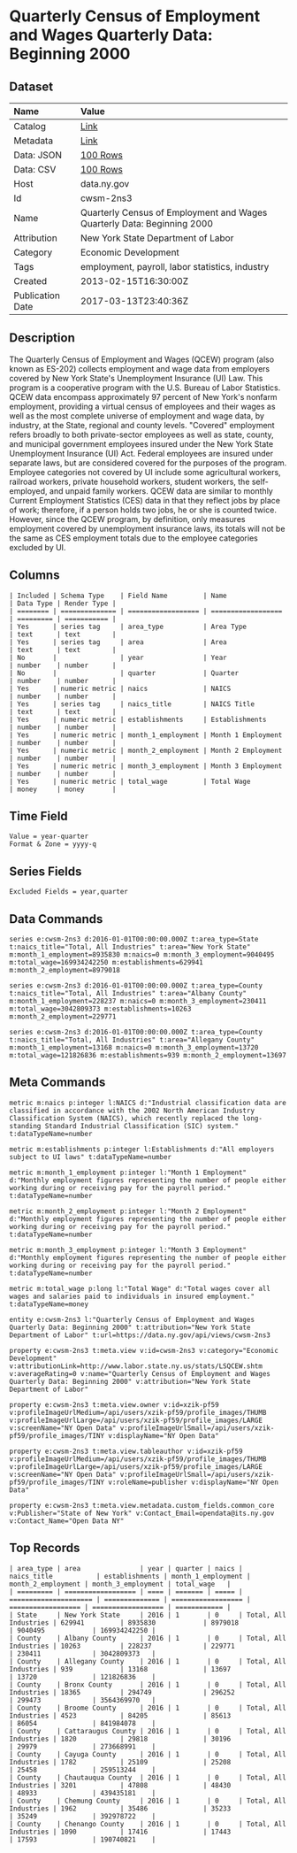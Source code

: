 # Quarterly Census of Employment and Wages Quarterly Data: Beginning 2000

## Dataset

| Name | Value |
| :--- | :---- |
| Catalog | [Link](https://catalog.data.gov/dataset/quarterly-census-of-employment-and-wages-quarterly-data-beginning-2000) |
| Metadata | [Link](https://data.ny.gov/api/views/cwsm-2ns3) |
| Data: JSON | [100 Rows](https://data.ny.gov/api/views/cwsm-2ns3/rows.json?max_rows=100) |
| Data: CSV | [100 Rows](https://data.ny.gov/api/views/cwsm-2ns3/rows.csv?max_rows=100) |
| Host | data.ny.gov |
| Id | cwsm-2ns3 |
| Name | Quarterly Census of Employment and Wages Quarterly Data: Beginning 2000 |
| Attribution | New York State Department of Labor |
| Category | Economic Development |
| Tags | employment, payroll, labor statistics, industry |
| Created | 2013-02-15T16:30:00Z |
| Publication Date | 2017-03-13T23:40:36Z |

## Description

The Quarterly Census of Employment and Wages (QCEW) program (also known as ES-202) collects employment and wage data from employers covered by New York State's Unemployment Insurance (UI) Law. This program is a cooperative program with the U.S. Bureau of Labor Statistics. QCEW data encompass approximately 97 percent of New York's nonfarm employment, providing a virtual census of employees and their wages as well as the most complete universe of employment and wage data, by industry, at the State, regional and county levels. "Covered" employment refers broadly to both private-sector employees as well as state, county, and municipal government employees insured under the New York State Unemployment Insurance (UI) Act. Federal employees are insured under separate laws, but are considered covered for the purposes of the program. Employee categories not covered by UI include some agricultural workers, railroad workers, private household workers, student workers, the self-employed, and unpaid family workers. QCEW data are similar to monthly Current Employment Statistics (CES) data in that they reflect jobs by place of work; therefore, if a person holds two jobs, he or she is counted twice. However, since the QCEW program, by definition, only measures employment covered by unemployment insurance laws, its totals will not be the same as CES employment totals due to the employee categories excluded by UI.

## Columns

```ls
| Included | Schema Type    | Field Name         | Name               | Data Type | Render Type |
| ======== | ============== | ================== | ================== | ========= | =========== |
| Yes      | series tag     | area_type          | Area Type          | text      | text        |
| Yes      | series tag     | area               | Area               | text      | text        |
| No       |                | year               | Year               | number    | number      |
| No       |                | quarter            | Quarter            | number    | number      |
| Yes      | numeric metric | naics              | NAICS              | number    | number      |
| Yes      | series tag     | naics_title        | NAICS Title        | text      | text        |
| Yes      | numeric metric | establishments     | Establishments     | number    | number      |
| Yes      | numeric metric | month_1_employment | Month 1 Employment | number    | number      |
| Yes      | numeric metric | month_2_employment | Month 2 Employment | number    | number      |
| Yes      | numeric metric | month_3_employment | Month 3 Employment | number    | number      |
| Yes      | numeric metric | total_wage         | Total Wage         | money     | money       |
```

## Time Field

```ls
Value = year-quarter
Format & Zone = yyyy-q
```

## Series Fields

```ls
Excluded Fields = year,quarter
```

## Data Commands

```ls
series e:cwsm-2ns3 d:2016-01-01T00:00:00.000Z t:area_type=State t:naics_title="Total, All Industries" t:area="New York State" m:month_1_employment=8935830 m:naics=0 m:month_3_employment=9040495 m:total_wage=169934242250 m:establishments=629941 m:month_2_employment=8979018

series e:cwsm-2ns3 d:2016-01-01T00:00:00.000Z t:area_type=County t:naics_title="Total, All Industries" t:area="Albany County" m:month_1_employment=228237 m:naics=0 m:month_3_employment=230411 m:total_wage=3042809373 m:establishments=10263 m:month_2_employment=229771

series e:cwsm-2ns3 d:2016-01-01T00:00:00.000Z t:area_type=County t:naics_title="Total, All Industries" t:area="Allegany County" m:month_1_employment=13168 m:naics=0 m:month_3_employment=13720 m:total_wage=121826836 m:establishments=939 m:month_2_employment=13697
```

## Meta Commands

```ls
metric m:naics p:integer l:NAICS d:"Industrial classification data are classified in accordance with the 2002 North American Industry Classification System (NAICS), which recently replaced the long-standing Standard Industrial Classification (SIC) system." t:dataTypeName=number

metric m:establishments p:integer l:Establishments d:"All employers subject to UI laws" t:dataTypeName=number

metric m:month_1_employment p:integer l:"Month 1 Employment" d:"Monthly employment figures representing the number of people either working during or receiving pay for the payroll period." t:dataTypeName=number

metric m:month_2_employment p:integer l:"Month 2 Employment" d:"Monthly employment figures representing the number of people either working during or receiving pay for the payroll period." t:dataTypeName=number

metric m:month_3_employment p:integer l:"Month 3 Employment" d:"Monthly employment figures representing the number of people either working during or receiving pay for the payroll period." t:dataTypeName=number

metric m:total_wage p:long l:"Total Wage" d:"Total wages cover all wages and salaries paid to individuals in insured employment." t:dataTypeName=money

entity e:cwsm-2ns3 l:"Quarterly Census of Employment and Wages Quarterly Data: Beginning 2000" t:attribution="New York State Department of Labor" t:url=https://data.ny.gov/api/views/cwsm-2ns3

property e:cwsm-2ns3 t:meta.view v:id=cwsm-2ns3 v:category="Economic Development" v:attributionLink=http://www.labor.state.ny.us/stats/LSQCEW.shtm v:averageRating=0 v:name="Quarterly Census of Employment and Wages Quarterly Data: Beginning 2000" v:attribution="New York State Department of Labor"

property e:cwsm-2ns3 t:meta.view.owner v:id=xzik-pf59 v:profileImageUrlMedium=/api/users/xzik-pf59/profile_images/THUMB v:profileImageUrlLarge=/api/users/xzik-pf59/profile_images/LARGE v:screenName="NY Open Data" v:profileImageUrlSmall=/api/users/xzik-pf59/profile_images/TINY v:displayName="NY Open Data"

property e:cwsm-2ns3 t:meta.view.tableauthor v:id=xzik-pf59 v:profileImageUrlMedium=/api/users/xzik-pf59/profile_images/THUMB v:profileImageUrlLarge=/api/users/xzik-pf59/profile_images/LARGE v:screenName="NY Open Data" v:profileImageUrlSmall=/api/users/xzik-pf59/profile_images/TINY v:roleName=publisher v:displayName="NY Open Data"

property e:cwsm-2ns3 t:meta.view.metadata.custom_fields.common_core v:Publisher="State of New York" v:Contact_Email=opendata@its.ny.gov v:Contact_Name="Open Data NY"
```

## Top Records

```ls
| area_type | area               | year | quarter | naics | naics_title           | establishments | month_1_employment | month_2_employment | month_3_employment | total_wage   | 
| ========= | ================== | ==== | ======= | ===== | ===================== | ============== | ================== | ================== | ================== | ============ | 
| State     | New York State     | 2016 | 1       | 0     | Total, All Industries | 629941         | 8935830            | 8979018            | 9040495            | 169934242250 | 
| County    | Albany County      | 2016 | 1       | 0     | Total, All Industries | 10263          | 228237             | 229771             | 230411             | 3042809373   | 
| County    | Allegany County    | 2016 | 1       | 0     | Total, All Industries | 939            | 13168              | 13697              | 13720              | 121826836    | 
| County    | Bronx County       | 2016 | 1       | 0     | Total, All Industries | 18365          | 294749             | 296252             | 299473             | 3564369970   | 
| County    | Broome County      | 2016 | 1       | 0     | Total, All Industries | 4523           | 84205              | 85613              | 86054              | 841984078    | 
| County    | Cattaraugus County | 2016 | 1       | 0     | Total, All Industries | 1820           | 29818              | 30196              | 29979              | 273668991    | 
| County    | Cayuga County      | 2016 | 1       | 0     | Total, All Industries | 1782           | 25109              | 25208              | 25458              | 259513244    | 
| County    | Chautauqua County  | 2016 | 1       | 0     | Total, All Industries | 3201           | 47808              | 48430              | 48933              | 439435181    | 
| County    | Chemung County     | 2016 | 1       | 0     | Total, All Industries | 1962           | 35486              | 35233              | 35249              | 392978722    | 
| County    | Chenango County    | 2016 | 1       | 0     | Total, All Industries | 1090           | 17416              | 17443              | 17593              | 190740821    | 
```